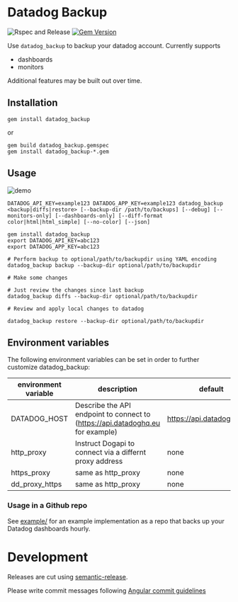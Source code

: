 # Datadog Backup

![Rspec and Release](https://github.com/scribd/datadog_backup/workflows/Rspec%20and%20Release/badge.svg)
[![Gem Version](https://badge.fury.io/rb/datadog_backup.svg)](https://badge.fury.io/rb/datadog_backup)

Use `datadog_backup` to backup your datadog account.
Currently supports

  - dashboards
  - monitors

Additional features may be built out over time.

## Installation

```
gem install datadog_backup
```
or

```
gem build datadog_backup.gemspec
gem install datadog_backup-*.gem
```

## Usage

![demo](images/demo.gif)

```
DATADOG_API_KEY=example123 DATADOG_APP_KEY=example123 datadog_backup <backup|diffs|restore> [--backup-dir /path/to/backups] [--debug] [--monitors-only] [--dashboards-only] [--diff-format color|html|html_simple] [--no-color] [--json]
```

```
gem install datadog_backup
export DATADOG_API_KEY=abc123
export DATADOG_APP_KEY=abc123

# Perform backup to optional/path/to/backupdir using YAML encoding
datadog_backup backup --backup-dir optional/path/to/backupdir

# Make some changes

# Just review the changes since last backup
datadog_backup diffs --backup-dir optional/path/to/backupdir

# Review and apply local changes to datadog

datadog_backup restore --backup-dir optional/path/to/backupdir
```

## Environment variables

The following environment variables can be set in order to further customize datadog_backup:

environment variable | description                                                                    | default
---------------------|--------------------------------------------------------------------------------|--------------------------
DATADOG_HOST         | Describe the API endpoint to connect to (https://api.datadoghq.eu for example) | https://api.datadoghq.com
http_proxy           | Instruct Dogapi to connect via a differnt proxy address                        | none
https_proxy          | same as http_proxy                                                             | none
dd_proxy_https       | same as http_proxy                                                             | none


### Usage in a Github repo

See [example/](https://github.com/scribd/datadog_backup/tree/master/example) for an example implementation as a repo that backs up your Datadog dashboards hourly.

# Development

Releases are cut using [semantic-release](https://github.com/semantic-release/semantic-release).

Please write commit messages following [Angular commit guidelines](https://github.com/angular/angular.js/blob/master/DEVELOPERS.md#-git-commit-guidelines)
